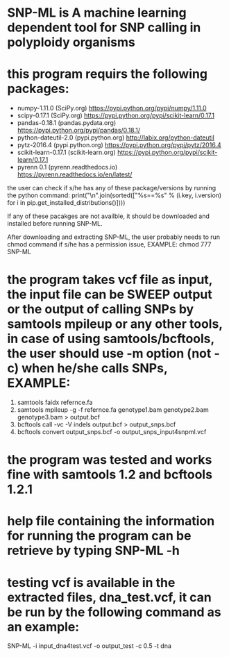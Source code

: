 # SNP-ML is A machine learning dependent tool for SNP calling in polyploidy organisms
# this program requirs the following packages:
 *  numpy-1.11.0 (SciPy.org) https://pypi.python.org/pypi/numpy/1.11.0
*   scipy-0.17.1 (SciPy.org) https://pypi.python.org/pypi/scikit-learn/0.17.1
*   pandas-0.18.1 (pandas.pydata.org) https://pypi.python.org/pypi/pandas/0.18.1/
*   python-dateutil-2.0 (pypi.python.org) http://labix.org/python-dateutil
*   pytz-2016.4 (pypi.python.org) https://pypi.python.org/pypi/pytz/2016.4
*   scikit-learn-0.17.1 (scikit-learn.org) https://pypi.python.org/pypi/scikit-learn/0.17.1
*   pyrenn 0.1 (pyrenn.readthedocs.io) https://pyrenn.readthedocs.io/en/latest/

the user can check if s/he has any of these package/versions by running the python command:
print("\n".join(sorted(["%s==%s" % (i.key, i.version) for i in pip.get_installed_distributions()])))

If any of these pacakges are not availble, it should be downloaded and installed before running SNP-ML.

After downloading and extracting SNP-ML, the user probably needs to run chmod command if s/he has a permission issue, EXAMPLE: chmod 777 SNP-ML

# the program takes vcf file as input, the input file can be SWEEP output or the output of calling SNPs by samtools mpileup or any other tools, in case of using samtools/bcftools, the user should use -m option (not -c) when he/she calls SNPs, EXAMPLE:
1.   samtools faidx refernce.fa
2.   samtools mpileup -g -f refernce.fa genotype1.bam genotype2.bam genotype3.bam > output.bcf
3.   bcftools call -vc -V indels output.bcf > output_snps.bcf
4.   bcftools convert output_snps.bcf -o output_snps_input4snpml.vcf

# the program was tested and works fine with samtools 1.2 and bcftools 1.2.1
# help file containing the information for running the program can be retrieve by typing SNP-ML -h
# testing vcf is available in the extracted files, dna_test.vcf, it can be run by the following command as an example:
SNP-ML -i input_dna4test.vcf -o output_test -c 0.5 -t dna
